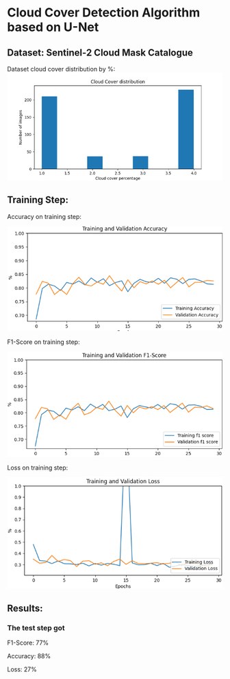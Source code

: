 # Cloud Cover Detection Algorithm based on U-Net

## Dataset: Sentinel-2 Cloud Mask Catalogue 
Dataset cloud cover distribution by %:
![Dataset Cloud Cover Distribution ](https://github.com/DiegoHMM/Cloud-segmentation/blob/main/assets/distribution.png)


## Training Step:

Accuracy on training step:

![Training Accuracy ](https://github.com/DiegoHMM/Cloud-segmentation/blob/main/assets/accuracy.png)

F1-Score on training step:

![Training F1-Score](https://github.com/DiegoHMM/Cloud-segmentation/blob/main/assets/f1.png)

Loss on training step:

![Training Loss](https://github.com/DiegoHMM/Cloud-segmentation/blob/main/assets/loss.png)


## Results:
  
 ### The test step got 
 
 F1-Score: 77%
 
 Accuracy: 88%
 
 Loss: 27%
